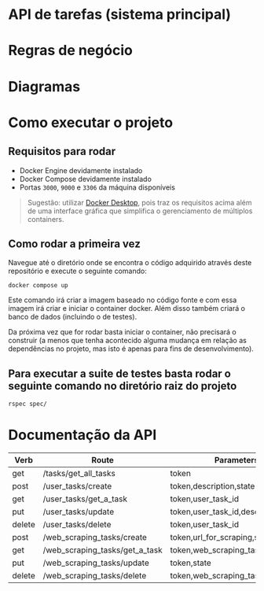 #  API de tarefas (sistema principal)

# Regras de negócio

# Diagramas

# Como executar o projeto

## Requisitos para rodar

- Docker Engine devidamente instalado
- Docker Compose devidamente instalado
- Portas `3000`, `9000` e `3306` da máquina disponíveis

> Sugestão: utilizar [Docker Desktop](https://www.docker.com/products/docker-desktop/), pois traz os requisitos acima além de uma interface gráfica que simplifica o gerenciamento de múltiplos containers.

## Como rodar a primeira vez

Navegue até o diretório onde se encontra o código adquirido através deste repositório e execute o seguinte comando:

```
docker compose up
```

Este comando irá criar a imagem baseado no código fonte e com essa imagem irá criar e iniciar o container docker. Além disso também criará o banco de dados (incluindo o de testes).

Da próxima vez que for rodar basta iniciar o container, não precisará o construir (a menos que tenha acontecido alguma mudança em relação as dependências no projeto, mas isto é apenas para fins de desenvolvimento).

## Para executar a suite de testes basta rodar o seguinte comando no diretório raiz do projeto

```
rspec spec/
```

# Documentação da API

| Verb   | Route                          | Parameters                           |
|--------|--------------------------------|--------------------------------------|
| get    | /tasks/get_all_tasks           | token                                |
| post   | /user_tasks/create             | token,description,state              |
| get    | /user_tasks/get_a_task         | token,user_task_id                   |
| put    | /user_tasks/update             | token,user_task_id,description,state |
| delete | /user_tasks/delete             | token,user_task_id                   |
| post   | /web_scraping_tasks/create     | token,url_for_scraping,state         |
| get    | /web_scraping_tasks/get_a_task | token,web_scraping_task_id           |
| put    | /web_scraping_tasks/update     | token,state                          |
| delete | /web_scraping_tasks/delete     | token,web_scraping_task_id           |

